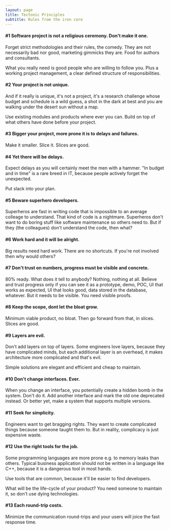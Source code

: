 ```yaml
---
layout: page
title: Tectonic Principles
subtitle: Rules from the iron core
---
```


#### #1 Software project is not a religious ceremony. Don't make it one.

Forget strict methodologies and their rules, the comedy. They are not necessarily bad nor good, marketing gimmicks they are. Food for authors and consultants.  

What you really need is good people who are willing to follow you. Plus a working project management, a clear defined structure of responsibilities.

#### #2 Your project is not unique.

 And if it really is unique, it's not a project, it's a research challenge whose
 budget and schedule is a wild guess, a shot in the dark at best and you are walking under the desert sun without a map.

 Use existing modules and products where ever you can. Build on top of what others have done before your project.

#### #3 Bigger your project, more prone it is to delays and failures. 

Make it smaller. Slice it. Slices are good.

#### #4 Yet there will be delays. 

Expect delays as you will certainly meet the men with a hammer.
"In budget and in time" is a rare breed in IT, because people actively forget the unexpected.  

Put slack into your plan. 

#### #5 Beware superhero developers.

Superheros are fast in writing code that is impossible to an average colleage to
understand. That kind of code is a nightmare. Superheros don't want to do boring stuff like software maintenance so others need to. But if they (the colleagues) don't understand the code, then what?

#### #6 Work hard and it will be alright.

Big results need hard work. There are no shortcuts. If you're not involved then why would others?

#### #7 Don't trust on numbers, progress must be visible and concrete.

80% ready. What does it tell to anybody? Nothing, nothing at all. Believe and trust progress only if you can see it as a prototype, demo, POC, UI that works as expected, UI that looks good, data stored in the database, whatever. But it needs to be visible. You need visible proofs.

#### #8 Keep the scope, dont let the bloat grow.

Minimum viable product, no bloat. Then go forward from that, in slices. Slices are good.

#### #9 Layers are evil.

Don't add layers on top of layers. Some engineers love layers, because they have complicated minds, but each additional layer is an overhead, it makes architecture more complicated and that's evil. 

Simple solutions are elegant and efficient and cheap to maintain.

#### #10 Don't change interfaces. Ever.

When you change an interface, you potentially create a hidden bomb in the system. Don't do it. Add another interface and mark the old one deprecated instead. Or better yet, make a system that supports multiple versions.

#### #11 Seek for simplicity. 

Engineers want to get bragging rights. They want to create complicated things because someone taught them to. But in reality, complicacy is just expensive waste.

#### #12 Use the right tools for the job.

Some programming languages are more prone e.g. to memory leaks than others. Typical business application should not be written in a language like C++, because it is a dangerous tool in most hands. 

Use tools that are common, because it'll be easier to find developers.  

What will be the life-cycle of your product? You need someone to maintain it, so don't use dying technologies.

#### #13 Each round-trip costs.

Minimize the communication round-trips and your users will joice the fast response time.

